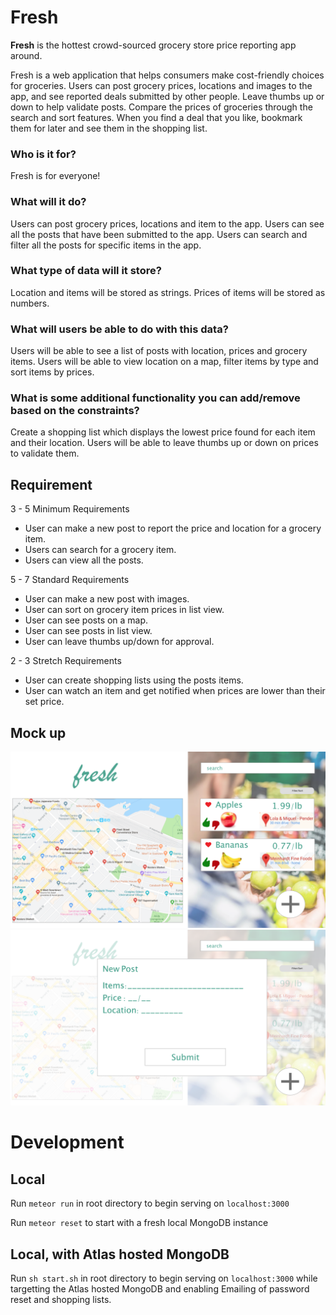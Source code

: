 # Fresh

**Fresh** is the hottest crowd-sourced grocery store price reporting app around.

Fresh is a web application that helps consumers make cost-friendly choices for groceries. Users can post grocery prices, locations and images to the app, and see reported deals submitted by other people. Leave thumbs up or down to help validate posts. Compare the prices of groceries through the search and sort features. When you find a deal that you like, bookmark them for later and see them in the shopping list.

### Who is it for?

Fresh is for everyone!

### What will it do?

Users can post grocery prices, locations and item to the app.
Users can see all the posts that have been submitted to the app.
Users can search and filter all the posts for specific items in the app.

### What type of data will it store?

Location and items will be stored as strings.
Prices of items will be stored as numbers.

### What will users be able to do with this data?

Users will be able to see a list of posts with location, prices and grocery items.
Users will be able to view location on a map, filter items by type and sort items by prices.

### What is some additional functionality you can add/remove based on the constraints?

Create a shopping list which displays the lowest price found for each item and their location.
Users will be able to leave thumbs up or down on prices to validate them.

## Requirement

3 - 5 Minimum Requirements

- User can make a new post to report the price and location for a grocery item.
- Users can search for a grocery item.
- Users can view all the posts.

5 - 7 Standard Requirements

- User can make a new post with images.
- User can sort on grocery item prices in list view.
- User can see posts on a map.
- User can see posts in list view.
- User can leave thumbs up/down for approval.

2 - 3 Stretch Requirements

- User can create shopping lists using the posts items.
- User can watch an item and get notified when prices are lower than their set price.

## Mock up
![mockup2](/mockup1.png)
![mockup1](/mockup2.png)

# Development

## Local
Run `meteor run` in root directory to begin serving on `localhost:3000`

Run `meteor reset` to start with a fresh local MongoDB instance

## Local, with Atlas hosted MongoDB
Run `sh start.sh` in root directory to begin serving on `localhost:3000` while targetting the Atlas hosted MongoDB and enabling Emailing of password reset and shopping lists. 

